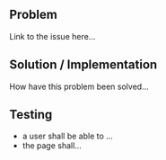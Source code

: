 ## Problem

Link to the issue here...

## Solution / Implementation

How have this problem been solved...

## Testing

- a user shall be able to ...
- the page shall...
